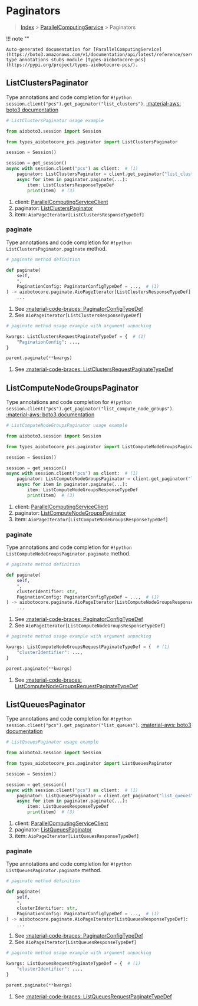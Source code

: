 # Paginators

> [Index](../README.md) > [ParallelComputingService](./README.md) > Paginators

!!! note ""

    Auto-generated documentation for [ParallelComputingService](https://boto3.amazonaws.com/v1/documentation/api/latest/reference/services/pcs.html#parallelcomputingservice)
    type annotations stubs module [types-aiobotocore-pcs](https://pypi.org/project/types-aiobotocore-pcs/).

## ListClustersPaginator

Type annotations and code completion for `#!python session.client("pcs").get_paginator("list_clusters")`.
[:material-aws: boto3 documentation](https://boto3.amazonaws.com/v1/documentation/api/latest/reference/services/pcs/paginator/ListClusters.html#ParallelComputingService.Paginator.ListClusters)

```python
# ListClustersPaginator usage example

from aioboto3.session import Session

from types_aiobotocore_pcs.paginator import ListClustersPaginator

session = Session()

session = get_session()
async with session.client("pcs") as client:  # (1)
    paginator: ListClustersPaginator = client.get_paginator("list_clusters")  # (2)
    async for item in paginator.paginate(...):
        item: ListClustersResponseTypeDef
        print(item)  # (3)
```

1. client: [ParallelComputingServiceClient](./client.md)
2. paginator: [ListClustersPaginator](./paginators.md#listclusterspaginator)
3. item: `AioPageIterator[ListClustersResponseTypeDef]`


### paginate

Type annotations and code completion for `#!python ListClustersPaginator.paginate` method.

```python
# paginate method definition

def paginate(
    self,
    *,
    PaginationConfig: PaginatorConfigTypeDef = ...,  # (1)
) -> aiobotocore.paginate.AioPageIterator[ListClustersResponseTypeDef]:  # (2)
    ...
```

1. See [:material-code-braces: PaginatorConfigTypeDef](./type_defs.md#paginatorconfigtypedef)
2. See `AioPageIterator[ListClustersResponseTypeDef]`


```python
# paginate method usage example with argument unpacking

kwargs: ListClustersRequestPaginateTypeDef = {  # (1)
    "PaginationConfig": ...,
}

parent.paginate(**kwargs)
```

1. See [:material-code-braces: ListClustersRequestPaginateTypeDef](./type_defs.md#listclustersrequestpaginatetypedef)
## ListComputeNodeGroupsPaginator

Type annotations and code completion for `#!python session.client("pcs").get_paginator("list_compute_node_groups")`.
[:material-aws: boto3 documentation](https://boto3.amazonaws.com/v1/documentation/api/latest/reference/services/pcs/paginator/ListComputeNodeGroups.html#ParallelComputingService.Paginator.ListComputeNodeGroups)

```python
# ListComputeNodeGroupsPaginator usage example

from aioboto3.session import Session

from types_aiobotocore_pcs.paginator import ListComputeNodeGroupsPaginator

session = Session()

session = get_session()
async with session.client("pcs") as client:  # (1)
    paginator: ListComputeNodeGroupsPaginator = client.get_paginator("list_compute_node_groups")  # (2)
    async for item in paginator.paginate(...):
        item: ListComputeNodeGroupsResponseTypeDef
        print(item)  # (3)
```

1. client: [ParallelComputingServiceClient](./client.md)
2. paginator: [ListComputeNodeGroupsPaginator](./paginators.md#listcomputenodegroupspaginator)
3. item: `AioPageIterator[ListComputeNodeGroupsResponseTypeDef]`


### paginate

Type annotations and code completion for `#!python ListComputeNodeGroupsPaginator.paginate` method.

```python
# paginate method definition

def paginate(
    self,
    *,
    clusterIdentifier: str,
    PaginationConfig: PaginatorConfigTypeDef = ...,  # (1)
) -> aiobotocore.paginate.AioPageIterator[ListComputeNodeGroupsResponseTypeDef]:  # (2)
    ...
```

1. See [:material-code-braces: PaginatorConfigTypeDef](./type_defs.md#paginatorconfigtypedef)
2. See `AioPageIterator[ListComputeNodeGroupsResponseTypeDef]`


```python
# paginate method usage example with argument unpacking

kwargs: ListComputeNodeGroupsRequestPaginateTypeDef = {  # (1)
    "clusterIdentifier": ...,
}

parent.paginate(**kwargs)
```

1. See [:material-code-braces: ListComputeNodeGroupsRequestPaginateTypeDef](./type_defs.md#listcomputenodegroupsrequestpaginatetypedef)
## ListQueuesPaginator

Type annotations and code completion for `#!python session.client("pcs").get_paginator("list_queues")`.
[:material-aws: boto3 documentation](https://boto3.amazonaws.com/v1/documentation/api/latest/reference/services/pcs/paginator/ListQueues.html#ParallelComputingService.Paginator.ListQueues)

```python
# ListQueuesPaginator usage example

from aioboto3.session import Session

from types_aiobotocore_pcs.paginator import ListQueuesPaginator

session = Session()

session = get_session()
async with session.client("pcs") as client:  # (1)
    paginator: ListQueuesPaginator = client.get_paginator("list_queues")  # (2)
    async for item in paginator.paginate(...):
        item: ListQueuesResponseTypeDef
        print(item)  # (3)
```

1. client: [ParallelComputingServiceClient](./client.md)
2. paginator: [ListQueuesPaginator](./paginators.md#listqueuespaginator)
3. item: `AioPageIterator[ListQueuesResponseTypeDef]`


### paginate

Type annotations and code completion for `#!python ListQueuesPaginator.paginate` method.

```python
# paginate method definition

def paginate(
    self,
    *,
    clusterIdentifier: str,
    PaginationConfig: PaginatorConfigTypeDef = ...,  # (1)
) -> aiobotocore.paginate.AioPageIterator[ListQueuesResponseTypeDef]:  # (2)
    ...
```

1. See [:material-code-braces: PaginatorConfigTypeDef](./type_defs.md#paginatorconfigtypedef)
2. See `AioPageIterator[ListQueuesResponseTypeDef]`


```python
# paginate method usage example with argument unpacking

kwargs: ListQueuesRequestPaginateTypeDef = {  # (1)
    "clusterIdentifier": ...,
}

parent.paginate(**kwargs)
```

1. See [:material-code-braces: ListQueuesRequestPaginateTypeDef](./type_defs.md#listqueuesrequestpaginatetypedef)
